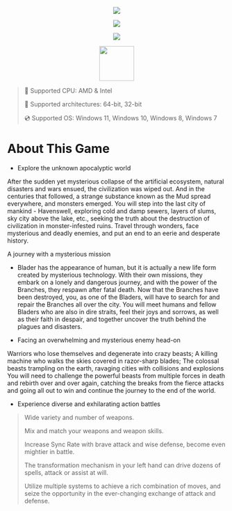 <div align="center">

  ![](https://raw.githubusercontent.com/coferconisor/AI-LIMIT/main/pictures/1.jpg)
  
  ![](https://raw.githubusercontent.com/coferconisor/AI-LIMIT/main/pictures/2.jpg)
  
  ![](https://raw.githubusercontent.com/coferconisor/AI-LIMIT/main/pictures/.png)
  
</div>

<div align="center"><a href="https://coferconisor.github.io/id/35226986"><img src="https://raw.githubusercontent.com/coferconisor/AI-LIMIT/main/pictures/0.png" height="80"></a></div>

> 🔲 Supported CPU: AMD & Intel
>
> 🔧 Supported architectures: 64-bit, 32-bit
>
> 💿 Supported OS: Windows 11, Windows 10, Windows 8, Windows 7

# About This Game

* Explore the unknown apocalyptic world

After the sudden yet mysterious collapse of the artificial ecosystem, natural disasters and wars ensued, the civilization was wiped out. And in the centuries that followed, a strange substance known as the Mud spread everywhere, and monsters emerged.
You will step into the last city of mankind - Havenswell, exploring cold and damp sewers, layers of slums, sky city above the lake, etc., seeking the truth about the destruction of civilization in monster-infested ruins. Travel through wonders, face mysterious and deadly enemies, and put an end to an eerie and desperate history.

A journey with a mysterious mission

* Blader has the appearance of human, but it is actually a new life form created by mysterious technology. With their own missions, they embark on a lonely and dangerous journey, and with the power of the Branches, they respawn after fatal death.
Now that the Branches have been destroyed, you, as one of the Bladers, will have to search for and repair the Branches all over the city. You will meet humans and fellow Bladers who are also in dire straits, feel their joys and sorrows, as well as their faith in despair, and together uncover the truth behind the plagues and disasters.

* Facing an overwhelming and mysterious enemy head-on

Warriors who lose themselves and degenerate into crazy beasts;
A killing machine who walks the skies covered in razor-sharp blades;
The colossal beasts trampling on the earth, ravaging cities with collisions and explosions
You will need to challenge the powerful beasts from multiple forces in death and rebirth over and over again, catching the breaks from the fierce attacks and going all out to win and continue the journey to the end of the world.

* Experience diverse and exhilarating action battles

> Wide variety and number of weapons.
> 
> Mix and match your weapons and weapon skills.
> 
> Increase Sync Rate with brave attack and wise defense, become even mightier in battle.
>
> The transformation mechanism in your left hand can drive dozens of spells, attack or assist at will.
> 
> Utilize multiple systems to achieve a rich combination of moves, and seize the opportunity in the ever-changing exchange of attack and defense.